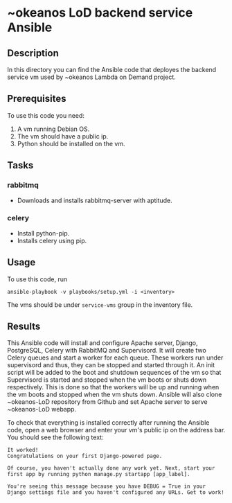 # ~okeanos LoD backend service Ansible

## Description
In this directory you can find the Ansible code that deployes the backend service vm
used by ~okeanos Lambda on Demand project.

## Prerequisites
To use this code you need:

1. A vm running Debian OS.
2. The vm should have a public ip.
3. Python should be installed on the vm.

## Tasks

### rabbitmq
- Downloads and installs rabbitmq-server with aptitude.

### celery
- Install python-pip.
- Installs celery using pip.

## Usage
To use this code, run

`ansible-playbook -v playbooks/setup.yml -i <inventory>`

The vms should be under `service-vms` group in the inventory file.

## Results
This Ansible code will install and configure Apache server, Django, PostgreSQL, Celery with RabbitMQ and Supervisord.
It will create two Celery queues and start a worker for each queue. These workers run under supervisord and thus, they
can be stopped and started through it. An init script will be added to the boot and shutdown sequences of the vm so that
Supervisord is started and stopped when the vm boots or shuts down respectively. This is done so that the workers will
be up and running when the vm boots and stopped when the vm shuts down. Ansible will also clone ~okeanos-LoD
repository from Github and set Apache server to serve ~okeanos-LoD webapp.

To check that everything is installed correctly after running the Ansible code, open a web browser and
enter your vm's public ip on the address bar. You should see the following text:

```
It worked!
Congratulations on your first Django-powered page.

Of course, you haven't actually done any work yet. Next, start your first app by running python manage.py startapp [app_label].

You're seeing this message because you have DEBUG = True in your Django settings file and you haven't configured any URLs. Get to work!
```
